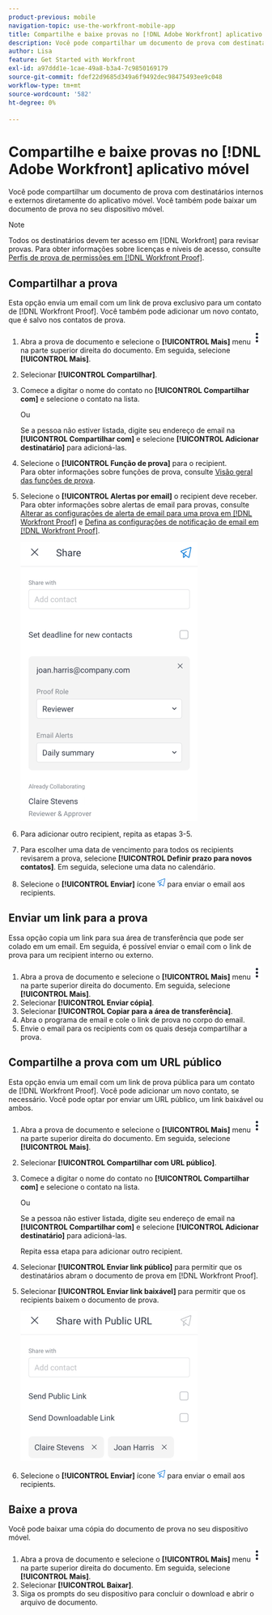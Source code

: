 ```yaml
---
product-previous: mobile
navigation-topic: use-the-workfront-mobile-app
title: Compartilhe e baixe provas no [!DNL Adobe Workfront] aplicativo móvel
description: Você pode compartilhar um documento de prova com destinatários internos e externos diretamente do aplicativo móvel. Você também pode baixar um documento de prova no seu dispositivo móvel.
author: Lisa
feature: Get Started with Workfront
exl-id: a97ddd1e-1cae-49a8-b3a4-7c9850169179
source-git-commit: fdef22d9685d349a6f9492dec98475493ee9c048
workflow-type: tm+mt
source-wordcount: '582'
ht-degree: 0%

---
```


# Compartilhe e baixe provas no [!DNL Adobe Workfront] aplicativo móvel

Você pode compartilhar um documento de prova com destinatários internos e externos diretamente do aplicativo móvel. Você também pode baixar um documento de prova no seu dispositivo móvel.

>[!NOTE]
>
>Todos os destinatários devem ter acesso em [!DNL Workfront] para revisar provas. Para obter informações sobre licenças e níveis de acesso, consulte [Perfis de prova de permissões em [!DNL Workfront Proof]](../../../workfront-proof/wp-acct-admin/account-settings/proof-perm-profiles-in-wp.md).

## Compartilhar a prova

Esta opção envia um email com um link de prova exclusivo para um contato de [!DNL Workfront Proof]. Você também pode adicionar um novo contato, que é salvo nos contatos de prova.

1. Abra a prova de documento e selecione o **[!UICONTROL Mais]** menu ![Menu Mais](assets/mobile-verticalmoremenu-20x33.png) na parte superior direita do documento. Em seguida, selecione **[!UICONTROL Mais]**.
1. Selecionar **[!UICONTROL Compartilhar]**.
1. Comece a digitar o nome do contato no **[!UICONTROL Compartilhar com]** e selecione o contato na lista.

   Ou

   Se a pessoa não estiver listada, digite seu endereço de email na **[!UICONTROL Compartilhar com]** e selecione **[!UICONTROL Adicionar destinatário]** para adicioná-las.

1. Selecione o **[!UICONTROL Função de prova]** para o recipient.\
   Para obter informações sobre funções de prova, consulte [Visão geral das funções de prova](../../../review-and-approve-work/proofing/proofing-overview/proof-roles.md).
1. Selecione o **[!UICONTROL Alertas por email]** o recipient deve receber.\
   Para obter informações sobre alertas de email para provas, consulte [Alterar as configurações de alerta de email para uma prova em [!DNL Workfront Proof]](../../../workfront-proof/wp-emailsntfctns/email-alerts/change-email-alert-settings-wp.md) e [Defina as configurações de notificação de email em [!DNL Workfront Proof]](../../../workfront-proof/wp-emailsntfctns/email-alerts/config-email-notification-settings-wp.md).

   ![Compartilhar tela](assets/mobile-shareproof-350x551.png)

1. Para adicionar outro recipient, repita as etapas 3-5.
1. Para escolher uma data de vencimento para todos os recipients revisarem a prova, selecione **[!UICONTROL Definir prazo para novos contatos]**. Em seguida, selecione uma data no calendário.
1. Selecione o **[!UICONTROL Enviar]** ícone ![Ícone Enviar](assets/mobile-send-icon-25x26.png) para enviar o email aos recipients.

## Enviar um link para a prova

Essa opção copia um link para sua área de transferência que pode ser colado em um email. Em seguida, é possível enviar o email com o link de prova para um recipient interno ou externo.

1. Abra a prova de documento e selecione o **[!UICONTROL Mais]** menu ![Menu Mais](assets/mobile-verticalmoremenu-20x33.png) na parte superior direita do documento. Em seguida, selecione **[!UICONTROL Mais]**.
1. Selecionar **[!UICONTROL Enviar cópia]**.
1. Selecionar **[!UICONTROL Copiar para a área de transferência]**.
1. Abra o programa de email e cole o link de prova no corpo do email.
1. Envie o email para os recipients com os quais deseja compartilhar a prova.

## Compartilhe a prova com um URL público

Esta opção envia um email com um link de prova pública para um contato de [!DNL Workfront Proof]. Você pode adicionar um novo contato, se necessário. Você pode optar por enviar um URL público, um link baixável ou ambos.

1. Abra a prova de documento e selecione o **[!UICONTROL Mais]** menu ![Menu Mais](assets/mobile-verticalmoremenu-20x33.png) na parte superior direita do documento. Em seguida, selecione **[!UICONTROL Mais]**.
1. Selecionar **[!UICONTROL Compartilhar com URL público]**.
1. Comece a digitar o nome do contato no **[!UICONTROL Compartilhar com]** e selecione o contato na lista.

   Ou

   Se a pessoa não estiver listada, digite seu endereço de email na **[!UICONTROL Compartilhar com]** e selecione **[!UICONTROL Adicionar destinatário]** para adicioná-las.

   Repita essa etapa para adicionar outro recipient.

1. Selecionar **[!UICONTROL Enviar link público]** para permitir que os destinatários abram o documento de prova em [!DNL Workfront Proof].
1. Selecionar **[!UICONTROL Enviar link baixável]** para permitir que os recipients baixem o documento de prova.

   ![[!UICONTROL Compartilhar com tela de URL público]](assets/mobile-sharepublicurl-proof-350x296.png)

1. Selecione o **[!UICONTROL Enviar]** ícone ![Ícone Enviar](assets/mobile-send-icon-25x26.png) para enviar o email aos recipients.

## Baixe a prova

Você pode baixar uma cópia do documento de prova no seu dispositivo móvel.

1. Abra a prova de documento e selecione o **[!UICONTROL Mais]** menu ![Menu Mais](assets/mobile-verticalmoremenu-20x33.png) na parte superior direita do documento. Em seguida, selecione **[!UICONTROL Mais]**.
1. Selecionar **[!UICONTROL Baixar]**.
1. Siga os prompts do seu dispositivo para concluir o download e abrir o arquivo de documento.
